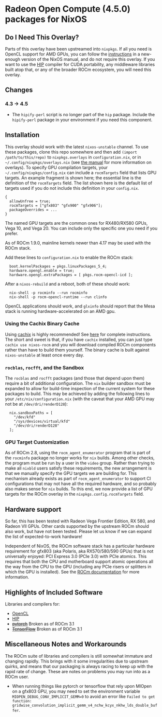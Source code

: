 # Radeon Open Compute (4.5.0) packages for NixOS

## Do I Need This Overlay?
Parts of this overlay have been upstreamed into `nixpkgs`. If all you need is OpenCL support for AMD GPUs, you can follow the [instructions](https://hydra.nixos.org/build/124333142/download/2/nixos/index.html#sec-gpu-accel) in a new-enough version of the NixOS manual, and do not require this overlay. If you want to use the [HIP](https://github.com/ROCm-Developer-Tools/HIP) compiler for CUDA portability, any middleware libraries built atop that, or any of the broader ROCm ecosystem, you will need this overlay.

## Changes
### 4.3 -> 4.5
- The `hipify-perl` script is no longer part of the `hip` package. Include the `hipify-perl` package
in your environment if you need this component.

## Installation

This overlay should work with the latest `nixos-unstable` channel. To use these
packages, clone this repo somewhere and then add `(import /path/to/this/repo)`
to `nixpkgs.overlays` in `configuration.nix`, or in `~/.config/nixpkgs/overlays.nix` (see [the manual](https://nixos.org/nixpkgs/manual/#chap-overlays) for more information on overlays). To specify GPU compilation targets, your `~/.config/nixpkgs/config.nix` can include a `rocmTargets` field that lists GPU targets. An example fragment is shown here; the essential line is the definition of the `rocmTargets` field. The list shown here is the default list of targets used if you do not include this definition in your `config.nix`.

```
{
  allowUnfree = true;
  rocmTargets = ["gfx803" "gfx900" "gfx906"];
  packageOverrides = ...
}
```

The named GPU targets are the common ones for RX480/RX580 GPUs, Vega 10, and Vega 20. You can include only the specific one you need if you prefer.

As of ROCm 1.9.0, mainline kernels newer than 4.17 may be used with the ROCm stack.

Add these lines to `configuration.nix` to enable the ROCm stack:
```
  boot.kernelPackages = pkgs.linuxPackages_5_4;
  hardware.opengl.enable = true;
  hardware.opengl.extraPackages = [ pkgs.rocm-opencl-icd ];
```

After a `nixos-rebuild` and a reboot, both of these should work:
```
  nix-shell -p rocminfo --run rocminfo
  nix-shell -p rocm-opencl-runtime --run clinfo
```

OpenCL applications should work, and `glxinfo` should report that the Mesa
stack is running hardware-accelerated on an AMD gpu.

### Using the Cachix Binary Cache
Using [cachix](https://cachix.org/) is highly recommended! See [here](https://app.cachix.org/cache/nixos-rocm) for complete instructions. The short and sweet is that, if you have `cachix` installed, you can just type `cachix use nixos-rocm` and you will download compiled ROCm components rather than have to build them yourself. The binary cache is built against `nixos-unstable` at least once every day.

### `rocblas`, `rocfft`, and the Sandbox

The `rocblas` and `rocfft` packages (and those that depend upon them) require a bit of additional configuration. The `nix` builder sandbox must be expanded to allow for build-time inspection of the current system for these packages to build. This may be achieved by adding the following lines to your `/etc/nix/configuration.nix` (with the caveat that your AMD GPU may not be at `/dev/dri/renderD128`):
```
  nix.sandboxPaths = [ 
    "/dev/kfd" 
    "/sys/devices/virtual/kfd" 
    "/dev/dri/renderD128"
  ];

```

### GPU Target Customization

As of ROCm 2.8, using the `rocm_agent_enumerator` program that is part of the `rocminfo` package no longer works for `nix` builds. Among other checks, the program must be run by a user in the `video` group. Rather than trying to make all `nixbld` users satisfy these requirements, the new arrangement is that we manually specify the GPU targets we are building for. This mechanism already exists as part of `rocm_agent_enumerator` to support CI configurations that may not have all the required hardware, and so probably also makes sense for `nix` builds. To this end, we now provide a list of GPU targets for the ROCm overlay in the `nixpkgs.config.rocmTargets` field. 

## Hardware support

So far, this has been tested with Radeon Vega Frontier Edition, RX 580, and Radeon VII GPUs.  Other cards supported by the upstream ROCm should also work, but have not been tested. Please let us know if we can expand the list of expected-to-work hardware!

Independent of NixOS, the ROCm software stack has a particular hardware requirement for gfx803 (aka Polaris, aka RX570/580/590 GPUs) that is not universally enjoyed: PCI Express 3.0 (PCIe 3.0) with PCIe atomics. This requires that both the CPU and motherboard support atomic operations all the way from the CPU to the GPU (including any PCIe risers or splitters in which the GPU is installed). See the [ROCm documentation](https://github.com/RadeonOpenCompute/ROCm#hardware-support) for more information.

## Highlights of Included Software

Libraries and compilers for: 

* [OpenCL](https://github.com/RadeonOpenCompute/ROCm-OpenCL-Runtime)
* [HIP](https://github.com/ROCm-Developer-Tools/HIP)
* ~~[pytorch](https://github.com/ROCmSoftwarePlatform/pytorch)~~ Broken as of ROCm 3.1
* ~~[TensorFlow](https://github.com/ROCmSoftwarePlatform/tensorflow-upstream)~~ Broken as of ROCm 3.1

## Miscellaneous Notes and Workarounds

The ROCm suite of libraries and compilers is still somewhat immature and changing rapidly. This brings with it some irregularities due to upstream quirks, and means that our packaging is always racing to keep up with the rapid rate of change. These are notes on problems you may run into as a ROCm user.

-  When running things like pytorch or tensorflow that rely upon MIOpen on a gfx803 GPU, you may need to set the environment variable `MIOPEN_DEBUG_CONV_IMPLICIT_GEMM=0` to avoid an error like `Failed to get function: gridwise_convolution_implicit_gemm_v4_nchw_kcyx_nkhw_lds_double_buffer`.
